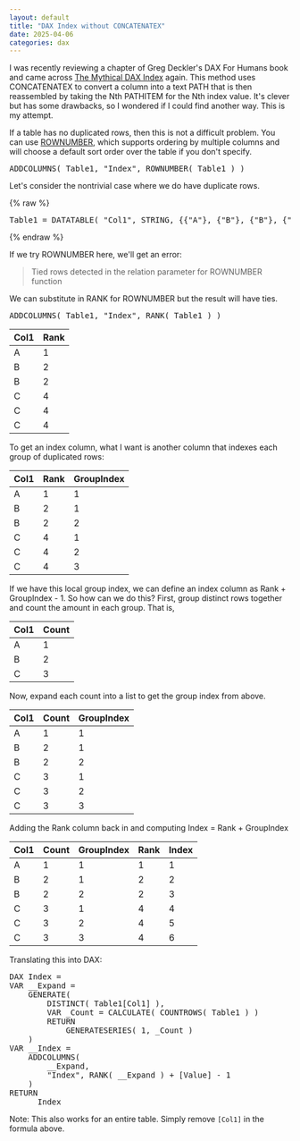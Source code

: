 ```yaml
---
layout: default
title: "DAX Index without CONCATENATEX"
date: 2025-04-06
categories: dax
---
```


I was recently reviewing a chapter of Greg Deckler's DAX For Humans book and came across [The Mythical DAX Index](https://community.fabric.microsoft.com/t5/Quick-Measures-Gallery/The-Mythical-DAX-Index/td-p/1093214) again. This method uses CONCATENATEX to convert a column into a text PATH that is then reassembled by taking the Nth PATHITEM for the Nth index value. It's clever but has some drawbacks, so I wondered if I could find another way. This is my attempt.

If a table has no duplicated rows, then this is not a difficult problem. You can use [ROWNUMBER](https://dax.guide/rownumber/), which supports ordering by multiple columns and will choose a default sort order over the table if you don't specify.

<!--
ADDCOLUMNS ( Table1, "Index", ROWNUMBER ( Table1 ) )
-->
<pre class="dax-code">
<span class="function">ADDCOLUMNS</span><span class="parenthesis">(</span> <span class="table">Table1</span><span class="parenthesis">,</span> <span class="string">"Index"</span><span class="parenthesis">,</span> <span class="function">ROWNUMBER</span><span class="parenthesis">(</span> <span class="table">Table1</span> <span class="parenthesis">)</span> <span class="parenthesis">)</span>
</pre>

Let's consider the nontrivial case where we do have duplicate rows.

<!--
Table1 = DATATABLE( "Col1", STRING, {{"A"}, {"B"}, {"B"}, {"C"}, {"C"}, {"C"}} )
-->
{% raw %}
<pre class="dax-code">
<span class="plain">Table1 = </span><span class="function">DATATABLE</span><span class="parenthesis">(</span> <span class="string">"Col1"</span><span class="parenthesis">,</span> <span class="function">STRING</span><span class="parenthesis">,</span> <span class="parenthesis">{</span><span class="parenthesis">{</span><span class="string">"A"</span><span class="parenthesis">}</span><span class="parenthesis">,</span> <span class="parenthesis">{</span><span class="string">"B"</span><span class="parenthesis">}</span><span class="parenthesis">,</span> <span class="parenthesis">{</span><span class="string">"B"</span><span class="parenthesis">}</span><span class="parenthesis">,</span> <span class="parenthesis">{</span><span class="string">"C"</span><span class="parenthesis">}</span><span class="parenthesis">,</span> <span class="parenthesis">{</span><span class="string">"C"</span><span class="parenthesis">}</span><span class="parenthesis">,</span> <span class="parenthesis">{</span><span class="string">"C"</span><span class="parenthesis">}</span><span class="parenthesis">}</span> <span class="parenthesis">)</span>
</pre>
{% endraw %}

If we try ROWNUMBER here, we'll get an error:

> Tied rows detected in the relation parameter for ROWNUMBER function

We can substitute in RANK for ROWNUMBER but the result will have ties.

<!--
ADDCOLUMNS ( Table1, "Index", RANK ( Table1 ) )
-->
<pre class="dax-code">
<span class="function">ADDCOLUMNS</span><span class="parenthesis">(</span> <span class="table">Table1</span><span class="parenthesis">,</span> <span class="string">"Index"</span><span class="parenthesis">,</span> <span class="function">RANK</span><span class="parenthesis">(</span> <span class="table">Table1</span> <span class="parenthesis">)</span> <span class="parenthesis">)</span>
</pre>

| Col1 | Rank |
| --- | --- |
| A | 1 |
| B | 2 |
| B | 2 |
| C | 4 |
| C | 4 |
| C | 4 |

To get an index column, what I want is another column that indexes each group of duplicated rows:

| Col1 | Rank | GroupIndex |
| --- | --- | --- |
| A | 1 | 1 |
| B | 2 | 1 |
| B | 2 | 2 |
| C | 4 | 1 |
| C | 4 | 2 |
| C | 4 | 3 |

If we have this local group index, we can define an index column as Rank + GroupIndex - 1.
So how can we do this? First, group distinct rows together and count the amount in each group. That is,

| Col1 | Count |
| --- | --- |
| A | 1 |
| B | 2 |
| C | 3 |

Now, expand each count into a list to get the group index from above.

| Col1 | Count | GroupIndex |
| --- | --- | --- |
| A | 1 | 1 |
| B | 2 | 1 |
| B | 2 | 2 |
| C | 3 | 1 |
| C | 3 | 2 |
| C | 3 | 3 |

Adding the Rank column back in and computing Index = Rank + GroupIndex

| Col1 | Count | GroupIndex | Rank | Index |
| --- | --- | --- | --- | --- |
| A | 1 | 1 | 1 | 1 |
| B | 2 | 1 | 2 | 2 |
| B | 2 | 2 | 2 | 3 |
| C | 3 | 1 | 4 | 4 |
| C | 3 | 2 | 4 | 5 |
| C | 3 | 3 | 4 | 6 |

Translating this into DAX:

<!--
DAX Index = 
VAR __Expand =
    GENERATE (
        DISTINCT ( Table1[Col1] ),
        VAR _Count = CALCULATE ( COUNTROWS ( Table1 ) )
        RETURN
            GENERATESERIES ( 1, _Count )
    )
VAR __Index =
    ADDCOLUMNS (
        __Expand,
        "Index", RANK ( __Expand ) + [Value] - 1
    )
RETURN
    __Index
-->

<pre class="dax-code">
<span class="plain">DAX Index = </span>
<span class="plain">VAR __Expand =</span>
    <span class="function">GENERATE</span><span class="parenthesis">(</span>
        <span class="function">DISTINCT</span><span class="parenthesis">(</span> <span class="table">Table1</span><span class="bracket">[</span><span class="column">Col1</span><span class="bracket">]</span> <span class="parenthesis">)</span><span class="parenthesis">,</span>
        <span class="plain">VAR _Count =</span> <span class="function">CALCULATE</span><span class="parenthesis">(</span> <span class="function">COUNTROWS</span><span class="parenthesis">(</span> <span class="table">Table1</span> <span class="parenthesis">)</span> <span class="parenthesis">)</span>
        <span class="plain">RETURN</span>
            <span class="function">GENERATESERIES</span><span class="parenthesis">(</span> <span class="number">1</span><span class="parenthesis">,</span> <span class="plain">_Count</span> <span class="parenthesis">)</span>
    <span class="parenthesis">)</span>
<span class="plain">VAR __Index =</span>
    <span class="function">ADDCOLUMNS</span><span class="parenthesis">(</span>
        <span class="plain">__Expand</span><span class="parenthesis">,</span>
        <span class="string">"Index"</span><span class="parenthesis">,</span> <span class="function">RANK</span><span class="parenthesis">(</span> <span class="plain">__Expand</span> <span class="parenthesis">)</span> <span class="operator">+</span> <span class="bracket">[</span><span class="column">Value</span><span class="bracket">]</span> <span class="operator">-</span> <span class="number">1</span>
    <span class="parenthesis">)</span>
<span class="plain">RETURN</span>
    <span class="plain">__Index</span>
</pre>

Note: This also works for an entire table. Simply remove `[Col1]` in the formula above.
